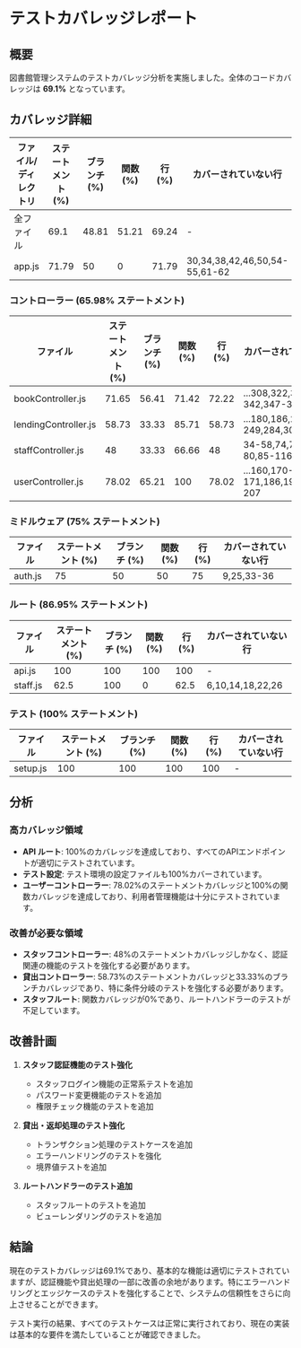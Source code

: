 # テストカバレッジレポート

## 概要

図書館管理システムのテストカバレッジ分析を実施しました。全体のコードカバレッジは **69.1%** となっています。

## カバレッジ詳細

| ファイル/ディレクトリ | ステートメント (%) | ブランチ (%) | 関数 (%) | 行 (%) | カバーされていない行 |
|----------------------|-----------------|------------|---------|--------|----------------------|
| 全ファイル            | 69.1            | 48.81      | 51.21   | 69.24  | -                    |
| app.js               | 71.79           | 50         | 0       | 71.79  | 30,34,38,42,46,50,54-55,61-62 |

### コントローラー (65.98% ステートメント)

| ファイル              | ステートメント (%) | ブランチ (%) | 関数 (%) | 行 (%) | カバーされていない行 |
|----------------------|-----------------|------------|---------|--------|----------------------|
| bookController.js    | 71.65           | 56.41      | 71.42   | 72.22  | ...308,322,331,341-342,347-357 |
| lendingController.js | 58.73           | 33.33      | 85.71   | 58.73  | ...180,186,245-249,284,303-336 |
| staffController.js   | 48              | 33.33      | 66.66   | 48     | 34-58,74,79-80,85-116 |
| userController.js    | 78.02           | 65.21      | 100     | 78.02  | ...160,170-171,186,194,206-207 |

### ミドルウェア (75% ステートメント)

| ファイル              | ステートメント (%) | ブランチ (%) | 関数 (%) | 行 (%) | カバーされていない行 |
|----------------------|-----------------|------------|---------|--------|----------------------|
| auth.js              | 75              | 50         | 50      | 75     | 9,25,33-36           |

### ルート (86.95% ステートメント)

| ファイル              | ステートメント (%) | ブランチ (%) | 関数 (%) | 行 (%) | カバーされていない行 |
|----------------------|-----------------|------------|---------|--------|----------------------|
| api.js               | 100             | 100        | 100     | 100    | -                    |
| staff.js             | 62.5            | 100        | 0       | 62.5   | 6,10,14,18,22,26     |

### テスト (100% ステートメント)

| ファイル              | ステートメント (%) | ブランチ (%) | 関数 (%) | 行 (%) | カバーされていない行 |
|----------------------|-----------------|------------|---------|--------|----------------------|
| setup.js             | 100             | 100        | 100     | 100    | -                    |

## 分析

### 高カバレッジ領域
- **API ルート**: 100%のカバレッジを達成しており、すべてのAPIエンドポイントが適切にテストされています。
- **テスト設定**: テスト環境の設定ファイルも100%カバーされています。
- **ユーザーコントローラー**: 78.02%のステートメントカバレッジと100%の関数カバレッジを達成しており、利用者管理機能は十分にテストされています。

### 改善が必要な領域
- **スタッフコントローラー**: 48%のステートメントカバレッジしかなく、認証関連の機能のテストを強化する必要があります。
- **貸出コントローラー**: 58.73%のステートメントカバレッジと33.33%のブランチカバレッジであり、特に条件分岐のテストを強化する必要があります。
- **スタッフルート**: 関数カバレッジが0%であり、ルートハンドラーのテストが不足しています。

## 改善計画

1. **スタッフ認証機能のテスト強化**
   - スタッフログイン機能の正常系テストを追加
   - パスワード変更機能のテストを追加
   - 権限チェック機能のテストを追加

2. **貸出・返却処理のテスト強化**
   - トランザクション処理のテストケースを追加
   - エラーハンドリングのテストを強化
   - 境界値テストを追加

3. **ルートハンドラーのテスト追加**
   - スタッフルートのテストを追加
   - ビューレンダリングのテストを追加

## 結論

現在のテストカバレッジは69.1%であり、基本的な機能は適切にテストされていますが、認証機能や貸出処理の一部に改善の余地があります。特にエラーハンドリングとエッジケースのテストを強化することで、システムの信頼性をさらに向上させることができます。

テスト実行の結果、すべてのテストケースは正常に実行されており、現在の実装は基本的な要件を満たしていることが確認できました。

